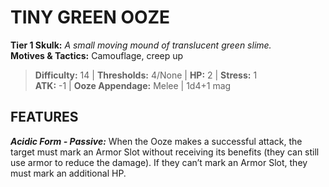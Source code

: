 # TINY GREEN OOZE

**Tier 1 Skulk:** *A small moving mound of translucent green slime.*  
**Motives & Tactics:** Camouflage, creep up

> **Difficulty:** 14 | **Thresholds:** 4/None | **HP:** 2 | **Stress:** 1  
> **ATK:** -1 | **Ooze Appendage:** Melee | 1d4+1 mag  

## FEATURES

***Acidic Form - Passive:*** When the Ooze makes a successful attack, the target must mark an Armor Slot without receiving its benefits (they can still use armor to reduce the damage). If they can’t mark an Armor Slot, they must mark an additional HP.
